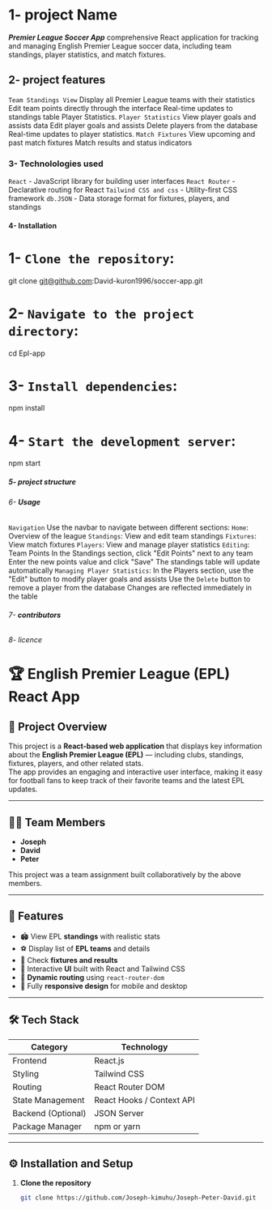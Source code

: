 # 1- **project Name**

***Premier League Soccer App***
comprehensive React application for tracking and managing English Premier League soccer data, including team standings, player statistics, and match fixtures.

## 2- **project features**

`Team Standings View` Display all Premier League teams with their statistics Edit team points directly through the interface Real-time updates to standings table Player Statistics.
`Player Statistics` View player goals and assists data Edit player goals and assists Delete players from the database
Real-time updates to player statistics.
`Match Fixtures` View upcoming and past match fixtures Match results and status indicators


### 3- **Technolologies used**

`React` - JavaScript library for building user interfaces
`React Router` - Declarative routing for React
`Tailwind CSS and css` - Utility-first CSS framework
`db.JSON` - Data storage format for fixtures, players, and standings

#### 4- **Installation**

# 1- `Clone the repository`:
git clone git@github.com:David-kuron1996/soccer-app.git

# 2- `Navigate to the project directory`:
cd Epl-app

# 3- `Install dependencies`:
npm install

# 4- `Start the development server`:
npm start

##### 5- **project structure**

<!-- {
  "standings": [
    {
      "id": 1,
      "team": "Manchester City",
      "played": 38,
      "won": 28,
      "drawn": 5,
      "lost": 5,
      "gf": 99,
      "ga": 26,
      "gd": 73,
      "points": 89
    },
    // ... more teams
  ],
  "fixtures": [
    {
      "id": 1,
      "homeTeam": "Man City",
      "awayTeam": "Arsenal",
      "date": "2023-08-12",
      "result": "2-1",
      "status": "Played"
    },
    // ... more fixtures
  ],
  "players": [
    {
      "id": 1,
      "name": "Erling Haaland",
      "team": "Man City",
      "goals": 36,
      "assists": 8
    },
    // ... more players
  ]
} -->


###### 6- **Usage**

`Navigation` Use the navbar to navigate between different sections:
`Home`: Overview of the league
`Standings`: View and edit team standings
 `Fixtures`: View match fixtures
`Players`: View and manage player statistics
`Editing`: Team Points In the Standings section, click "Edit Points" next to any team
Enter the new points value and click "Save" The standings table will update automatically
`Managing Player Statistics`: In the Players section, use the "Edit" button to modify player goals and assists
Use the `Delete` button to remove a player from the database Changes are reflected immediately in the table












###### 7- ***contributors***




###### 8- licence

# 🏆 English Premier League (EPL) React App

## 📖 Project Overview
This project is a **React-based web application** that displays key information about the **English Premier League (EPL)** — including clubs, standings, fixtures, players, and other related stats.  
The app provides an engaging and interactive user interface, making it easy for football fans to keep track of their favorite teams and the latest EPL updates.

---

## 👨‍💻 Team Members
- **Joseph**
- **David**
- **Peter**

This project was a team assignment built collaboratively by the above members.

---

## 🚀 Features
- 🏟️ View EPL **standings** with realistic stats  
- ⚽ Display list of **EPL teams** and details  
- 📅 Check **fixtures and results**  
- 🧠 Interactive **UI** built with React and Tailwind CSS  
- 🔄 **Dynamic routing** using `react-router-dom`  
- 📱 Fully **responsive design** for mobile and desktop  

---

## 🛠️ Tech Stack
| Category | Technology |
|-----------|-------------|
| Frontend | React.js |
| Styling | Tailwind CSS |
| Routing | React Router DOM |
| State Management | React Hooks / Context API |
| Backend (Optional) | JSON Server |
| Package Manager | npm or yarn |

---

## ⚙️ Installation and Setup

1. **Clone the repository**
   ```bash
   git clone https://github.com/Joseph-kimuhu/Joseph-Peter-David.git
